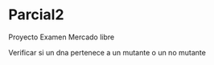 # Parcial2

Proyecto Examen Mercado libre 

Verificar si un dna pertenece a un mutante o un no mutante 
